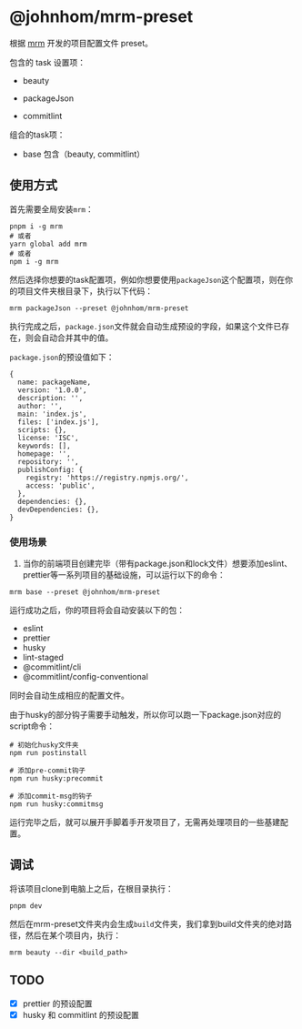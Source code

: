 # @johnhom/mrm-preset

根据 [mrm](https://github.com/sapegin/mrm) 开发的项目配置文件 preset。

包含的 task 设置项：

- beauty

- packageJson

- commitlint

组合的task项：

- base 包含（beauty, commitlint）

## 使用方式

首先需要全局安装`mrm`：

```
pnpm i -g mrm
# 或者
yarn global add mrm
# 或者
npm i -g mrm
```

然后选择你想要的task配置项，例如你想要使用`packageJson`这个配置项，则在你的项目文件夹根目录下，执行以下代码：

```
mrm packageJson --preset @johnhom/mrm-preset
```

执行完成之后，`package.json`文件就会自动生成预设的字段，如果这个文件已存在，则会自动合并其中的值。

`package.json`的预设值如下：

```
{
  name: packageName,
  version: '1.0.0',
  description: '',
  author: '',
  main: 'index.js',
  files: ['index.js'],
  scripts: {},
  license: 'ISC',
  keywords: [],
  homepage: '',
  repository: '',
  publishConfig: {
    registry: 'https://registry.npmjs.org/',
    access: 'public',
  },
  dependencies: {},
  devDependencies: {},
}
```


### 使用场景

1. 当你的前端项目创建完毕（带有package.json和lock文件）想要添加eslint、prettier等一系列项目的基础设施，可以运行以下的命令：

```
mrm base --preset @johnhom/mrm-preset
```

运行成功之后，你的项目将会自动安装以下的包：

- eslint
- prettier
- husky
- lint-staged
- @commitlint/cli
- @commitlint/config-conventional

同时会自动生成相应的配置文件。

由于husky的部分钩子需要手动触发，所以你可以跑一下package.json对应的script命令：

```
# 初始化husky文件夹
npm run postinstall

# 添加pre-commit钩子
npm run husky:precommit

# 添加commit-msg的钩子
npm run husky:commitmsg
```

运行完毕之后，就可以展开手脚着手开发项目了，无需再处理项目的一些基建配置。

## 调试

将该项目clone到电脑上之后，在根目录执行：

```
pnpm dev
```

然后在mrm-preset文件夹内会生成`build`文件夹，我们拿到build文件夹的绝对路径，然后在某个项目内，执行：

```
mrm beauty --dir <build_path>
```

## TODO

- [x] prettier 的预设配置
- [x] husky 和 commitlint 的预设配置